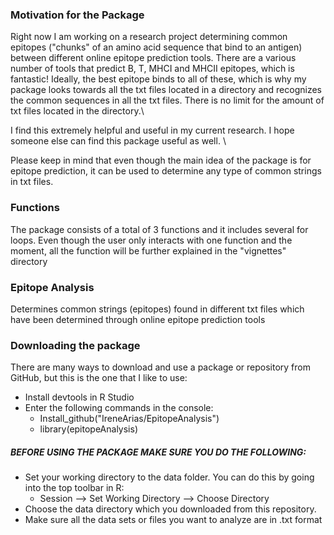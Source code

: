 ### Motivation for the Package 
Right now I am working on a research project determining common epitopes ("chunks" of an amino acid sequence that bind to an antigen) between different online epitope prediction tools. There are a various number of tools that predict B, T, MHCI and MHCII epitopes, which is fantastic! Ideally, the best epitope binds to all of these, which is why my package looks towards all the txt files located in a directory and recognizes the common sequences in all the txt files. There is no limit for the amount of txt files located in the directory.\

I find this extremely helpful and useful in my current research. I hope someone else can find this package useful as well. \

Please keep in mind that even though the main idea of the package is for epitope prediction, it can be used to determine any type of common strings in txt files. 

### Functions 
The package consists of a total of 3 functions and it includes several for loops. Even though the user only interacts with one function and the moment, all the function will be further explained in the "vignettes" directory 
 


### Epitope Analysis
Determines common strings (epitopes) found in different txt files which have been determined through online epitope prediction tools 

### Downloading the package 
There are many ways to download and use a package or repository from GitHub, but this is the one that I like to use: 

* Install devtools in R Studio 
* Enter the following commands in the console: 
  + Install_github("IreneArias/EpitopeAnalysis")
  + library(epitopeAnalysis)
  
##### BEFORE USING THE PACKAGE MAKE SURE YOU DO THE FOLLOWING: 
* Set your working directory to the data folder. You can do this by going into the top toolbar in R:
   + Session --> Set Working Directory --> Choose Directory 
* Choose the data directory which you downloaded from this repository. 
* Make sure all the data sets or files you want to analyze are in .txt format 



